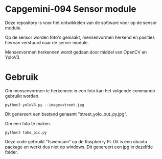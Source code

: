 # Capgemini-094 Sensor module
Deze repository is voor het ontwikkelen van de software voor op de sensor module.

Op de sensor worden foto's gemaakt, mensenvormen herkend en posities hiervan verstuurd naar de server module.

Mensenvormen herkennen wordt gedaan door middel van OpenCV en YoloV3.

# Gebruik

Om mensenvormen te herkennen in een foto kan het volgende commando gebruikt worden.


```
python3 yoloV3.py --image=street.jpg
```

Dit genereert een bestand genaamt "street_yolo_out_py.jpg".

Om een foto te maken.

```
python3 take_pic.py
```

Deze code gebruikt "fswebcam" op de Raspberry Pi. Dit is een ubuntu package en werkt dus niet op windows.
Dit genereert een jpg in dezelfde folder.
